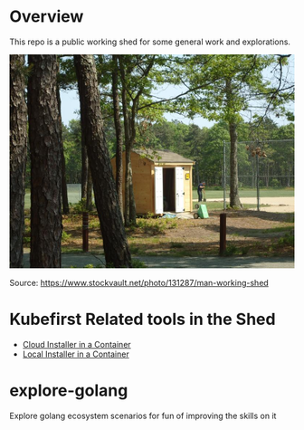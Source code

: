 # Overview 

This repo is a public working shed for some general work and explorations. 

![](img/working-shed.jpeg)

Source: https://www.stockvault.net/photo/131287/man-working-shed


# Kubefirst Related tools in the Shed

- [Cloud Installer in a Container](working-shed/cobra_dev/README.md)
- [Local Installer in a Container](working-shed/cobra_k3d/README.md)

# explore-golang

Explore golang ecosystem scenarios for fun of improving the skills on it
